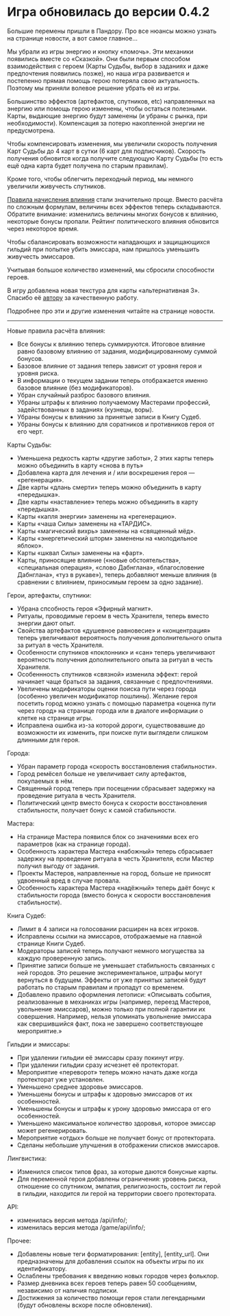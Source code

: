 # Игра обновилась до версии 0.4.2

Большие перемены пришли в Пандору. Про все нюансы можно узнать на странице новости, а вот самое главное…

Мы убрали из игры энергию и кнопку «помочь». Эти механики появились вместе со «Сказкой». Они были первым способом взаимодействия с героем (Карты Судьбы, выбор в заданиях и даже предпочтения появились позже), но наша игра развивается и постепенно прямая помощь герою потеряла свою актуальность. Поэтому мы приняли волевое решение убрать её из игры.

Большинство эффектов (артефактов, спутников, etc) направленных на энергию или помощь герою изменены, чтобы остаться полезными. Карты, выдающие энергию будут заменены (и убраны с рынка, при необходимости). Компенсация за потерю накопленной энергии не предусмотрена.

Чтобы компенсировать изменения, мы увеличили скорость получения Карт Судьбы до 4 карт в сутки (6 карт для подписчиков). Скорость получения обновится когда получите следующую Карту Судьбы (то есть ещё одна карта будет получена по старым правилам).

Кроме того, чтобы облегчить переходный период, мы немного увеличили живучесть спутников.

[Правила начисления влияния](https://the-tale.org/guide/quests) стали значительно проще. Вместо расчёта по сложным формулам, величины всех эффектов теперь складываются. Обратите внимание: изменились величины многих бонусов к влиянию, некоторые бонусы пропали. Рейтинг политического влияния обновится через некоторое время.

Чтобы сбалансировать возможности нападающих и защищающихся гильдий при попытке убить эмиссара, нам пришлось уменьшить живучесть эмиссаров.

Учитывая большое количество изменений, мы сбросили способности героев.

В игру добавлена новая текстура для карты «альтернативная 3». Спасибо её [автору](https://twitter.com/silwra) за качественную работу.

Подробнее про эти и другие изменения читайте на странице новости.

-----------------------------

Новые правила расчёта влияния:

- Все бонусы к влиянию теперь суммируются. Итоговое влияние равно базовому влиянию от задания, модифицированному суммой бонусов.
- Базовое влияние от задания теперь зависит от уровня героя и уровня риска.
- В информации о текущем задании теперь отображается именно базовое влияние (без модификаторов).
- Убран случайный разброс базового влияния.
- Убраны штрафы к влиянию получаемому Мастерами профессий, задействованных в заданиях (кузнецы, воры).
- Убраны бонусы к влиянию за принятые записи в Книгу Судеб.
- Убраны бонусы к влиянию для соратников и противников героя от его черт.

Карты Судьбы:

- Уменьшена редкость карты «другие заботы», 2 этих карты теперь можно объединить в карту «снова в путь»
- Добавлена карта для лечения и / или воскрешения героя — «регенерация».
- Две карты «длань смерти» теперь можно объединить в карту «передышка».
- Две карты «наставление» теперь можно объединить в карту «передышка».
- Карты «капля энергии» заменены на «регенерацию».
- Карты «чаша Силы» заменены на «ТАРДИС».
- Карты «магический вихрь» заменены на «священный мёд».
- Карты «энергетический шторм» заменены на «молодильное яблоко».
- Карты «шквал Силы» заменены на «фарт».
- Карты, приносящие влияние («новые обстоятельства», «специальная операция», «слово Дабнглана», «благословение Дабнглана», «туз в рукаве»), теперь добавляют меньше влияния (в сравнении с влиянием, приносимым героем за одно задание).

Герои, артефакты, спутники:

- Убрана спсобность героя «Эфирный магнит».
- Ритуалы, проводимые героем в честь Хранителя, теперь вместо энергии дают опыт.
- Свойства артефактов «душевное равновесие» и «концентрация» теперь увеличивают вероятность получения дополнительного опыта за ритуал в честь Хранителя.
- Особенности спутников «поклонник» и «сан» теперь увеличивают вероятность получения дополнительного опыта за ритуал в честь Хранителя.
- Особеннность спутников «связной» изменила эффект: герой начинает чаще браться за задания, связанные с предпочтениями.
- Увеличены модификаторы оценки поиска пути через города (особенно увеличен модификатор пошлины). Желание героя посетить город можно узнать с помощью параметра «оценка пути через город» на странице города или в диалоге информации о клетке на странице игры.
- Исправлена ошибка из-за которой дороги, существовавшие до возможности их изменить, при поиске пути выглядели слишком длинными для героя.

Города:

- Убран параметр города «скорость восстановления стабильности».
- Город ремёсел больше не увеличивает силу артефактов, покупаемых в нём.
- Священный город теперь при посещении сбрасывает задержку на проведение ритуала в честь Хранителя.
- Политический центр вместо бонуса к скорости восстановления стабильности, получает бонус к самой стабильности.

Мастера:

- На странице Мастера появился блок со значениями всех его параметров (как на странице города).
- Особенность характера Мастера «набожный» теперь сбрасывает задержку на проведение ритуала в честь Хранителя, если Мастер получил выгоду от задания.
- Проекты Мастеров, направленные на город, больше не приносят удвоенный вред в случае провала.
- Особенность характера Мастера «надёжный» теперь даёт бонус к стабильности города (вместо бонуса к скорости восстановления стабильности).

Книга Судеб:

- Лимит в 4 записи на голосовании расширен на всех игроков.
- Исправлены ссылки на эмиссаров, отображаемые на главной странице Книги Судеб.
- Модераторы записей теперь получают немного могущества за каждую проверенную запись.
- Принятие записи больше не уменьшает стабильность связанных с ней городов. Это решение экспериментальное, штрафы могут вернуться в будущем. Эффекты от уже принятых записей будут работать по старым правилам и пропадут со временем.
- Добавлено правило оформления летописи: «Описывать события, реализованные в механиках игры (например, переезд Мастеров, увольнение эмиссаров), можно только при полной гарантии их совершения. Например, нельзя упоминать увольнение эмиссара как свершившийся факт, пока не завершено соответствующее мероприятие.»

Гильдии и эмиссары:

- При удалении гильдии её эмиссары сразу покинут игру.
- При удалении гильдии сразу исчезнет её протекторат.
- Мероприятие «переворот» теперь можно начать даже когда протекторат уже установлен.
- Уменьшено среднее здоровье эмиссаров.
- Уменьшены бонусы и штрафы к здоровью эмиссаров от их особенностей.
- Уменьшены бонусы и штрафы к урону здоровью эмиссара от его особенностей.
- Уменьшено максимальное количество здоровья, которое эмиссар может регенерировать.
- Мероприятие «отдых» больше не получает бонус от протектората.
- Сделаны небольшие улучшения в отображении списков эмиссаров.

Лингвистика:

- Изменился список типов фраз, за которые даются бонусные карты.
- Для переменной героя добавлены ограничения: уровень риска, отношение со спутником, эмпатия, религиозность, состоит ли герой в гильдии, находится ли герой на территории своего протектората.

API:

- изменилась версия метода /api/info/;
- изменилась версия метода /game/api/info/;

Прочее:

- Добавлены новые теги форматирования: [entity], [entity_url]. Они предназначены для добавления ссылок на объекты игры по их идентификатору.
- Ослаблены требования к введению новых городов через фольклор.
- Размер дневника всех героев теперь равен 50 сообщениям, независимо от наличия подписки.
- Достижения за количество помощи героя стали легендарными (будут обновлены вскоре после обновления).

